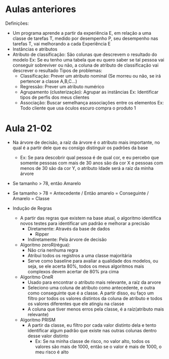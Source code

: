 # Aulas anteriores

Definições:
- Um programa aprende a partir da experiência E, em relação a uma classe de tarefas T, medido por desempenho P, seu desempenho nas tarefas T, vai melhorando a cada Experiência E
- Instâncias e atributos
- Atributo de classificação: São colunas que descrevem o resultado do modelo
	Ex: Se eu tenho uma tabela que eu quero saber se tal pessoa vai conseguir sobreviver ou não, a coluna de atributo de classificação vai descrever o resultado
Tipos de problemas:
	- Classificação: Prever um atributo nominal (Se morreu ou não, se irá pertencer a classe A,B,C...)
	- Regressão: Prever um atributo numérico
	- Agrupamento (clusterização): Agrupar as instâncias
		Ex: Identificar tipos de perfis dos meus clientes
	- Associação: Buscar semelhança associações entre os elementos
		Ex: Todo cliente que usa óculos escuro compra o produto 1

# Aula 21-02
- Na árvore de decisão, a raíz da árvore é o atributo mais importante, no qual é a partir dele que eu consigo distinguir os padrões da base
    - Ex: Se para descobrir qual pessoa é de qual cor, e eu percebo que somente pessoas com mais de 30 anos são da cor X e pessoas com menos de 30 são da cor Y, o atributo Idade será a raiz da minha árvore
 - Se tamanho > 78, então Amarelo
 - Se tamanho > 78 = Antecedente / Então amarelo = Conseguinte / Amarelo = Classe
 
- Indução de Regras
  - A partir das regras que existem na base atual, o algoritmo identifica novos testes para identificar um padrão e melhorar a precisão
    - Diretamente: Através da base de dados
      - Ripper
    - Indiretamente: Pela árvore de decisão
  - Algoritmo zeroR(régua):
    - Não cria nenhuma regra
    - Atribui todos os registros a uma classe majoritária
    - Serve como baseline para avaliar a qualidade dos modelos, ou seja, se ele acerta 80%, todos os meus algoritmos mais complexos devem acertar de 80% pra cima
  - Algoritmo OneR
    - Usado para encontrar o atributo mais relevante, a raíz da arvore
    - Seleciono uma coluna de atributo como antecedente, e outra como conseguinte que é a classe. A partir disso, eu faço um filtro por todos os valores distintos da coluna de atributo e todos os valores diferentes que ele atingiu na classe
    - A coluna que tiver menos erros pela classe, é a raíz(atributo mais relevante)
  - Algoritmo PRISM
    - A partir da classe, eu filtro por cada valor distinto dela e tento identificar algum padrão que existe nas outras colunas dentro desse valor distinto
      - Ex: Se na minha classe de risco, no valor alto, todos os valores são mais de 1000, então se o valor é mais de 1000, o meu risco é alto 
  
    
